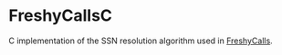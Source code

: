 # FreshyCallsC

C implementation of the SSN resolution algorithm used in [FreshyCalls](https://github.com/crummie5/FreshyCalls).
